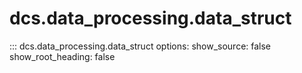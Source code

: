 # dcs.data_processing.data_struct

::: dcs.data_processing.data_struct
    options:
      show_source: false
      show_root_heading: false
